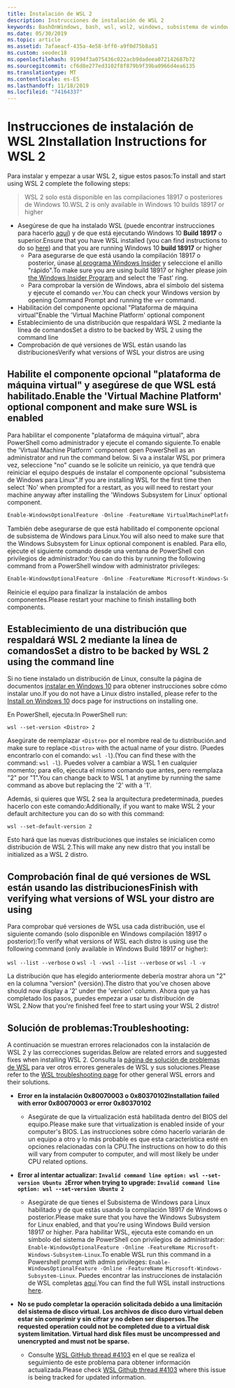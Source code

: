```yaml
---
title: Instalación de WSL 2
description: Instrucciones de instalación de WSL 2
keywords: BashOnWindows, bash, wsl, wsl2, windows, subsistema de windows para linux, subsistemawindows, ubuntu, debian, suse, windows 10, instalación
ms.date: 05/30/2019
ms.topic: article
ms.assetid: 7afaeacf-435a-4e58-bff0-a9f0d75b8a51
ms.custom: seodec18
ms.openlocfilehash: 91994f3a075436c022acb9dadeea072142687b72
ms.sourcegitcommit: cf6d8e277ed3102f8f879b9f39ba0966d4ea6135
ms.translationtype: MT
ms.contentlocale: es-ES
ms.lasthandoff: 11/18/2019
ms.locfileid: "74164337"
---
```

# <a name="installation-instructions-for-wsl-2"></a><span data-ttu-id="db4f7-104">Instrucciones de instalación de WSL 2</span><span class="sxs-lookup"><span data-stu-id="db4f7-104">Installation Instructions for WSL 2</span></span>

<span data-ttu-id="db4f7-105">Para instalar y empezar a usar WSL 2, sigue estos pasos:</span><span class="sxs-lookup"><span data-stu-id="db4f7-105">To install and start using WSL 2 complete the following steps:</span></span>

> <span data-ttu-id="db4f7-106">WSL 2 solo está disponible en las compilaciones 18917 o posteriores de Windows 10.</span><span class="sxs-lookup"><span data-stu-id="db4f7-106">WSL 2 is only available in Windows 10 builds 18917 or higher</span></span>

- <span data-ttu-id="db4f7-107">Asegúrese de que ha instalado WSL (puede encontrar instrucciones para hacerlo [aquí](./install-win10.md)) y de que está ejecutando Windows 10 **Build 18917** o superior.</span><span class="sxs-lookup"><span data-stu-id="db4f7-107">Ensure that you have WSL installed (you can find instructions to do so [here](./install-win10.md)) and that you are running Windows 10 **build 18917** or higher</span></span>
   - <span data-ttu-id="db4f7-108">Para asegurarse de que está usando la compilación 18917 o posterior, únase [al programa Windows Insider](https://insider.windows.com/en-us/) y seleccione el anillo "rápido".</span><span class="sxs-lookup"><span data-stu-id="db4f7-108">To make sure you are using build 18917 or higher please join [the Windows Insider Program](https://insider.windows.com/en-us/) and select the 'Fast' ring.</span></span> 
   - <span data-ttu-id="db4f7-109">Para comprobar la versión de Windows, abra el símbolo del sistema y ejecute el comando `ver`.</span><span class="sxs-lookup"><span data-stu-id="db4f7-109">You can check your Windows version by opening Command Prompt and running the `ver` command.</span></span>
- <span data-ttu-id="db4f7-110">Habilitación del componente opcional "Plataforma de máquina virtual"</span><span class="sxs-lookup"><span data-stu-id="db4f7-110">Enable the 'Virtual Machine Platform' optional component</span></span>
- <span data-ttu-id="db4f7-111">Establecimiento de una distribución que respaldará WSL 2 mediante la línea de comandos</span><span class="sxs-lookup"><span data-stu-id="db4f7-111">Set a distro to be backed by WSL 2 using the command line</span></span>
- <span data-ttu-id="db4f7-112">Comprobación de qué versiones de WSL están usando las distribuciones</span><span class="sxs-lookup"><span data-stu-id="db4f7-112">Verify what versions of WSL your distros are using</span></span>

## <a name="enable-the-virtual-machine-platform-optional-component-and-make-sure-wsl-is-enabled"></a><span data-ttu-id="db4f7-113">Habilite el componente opcional "plataforma de máquina virtual" y asegúrese de que WSL está habilitado.</span><span class="sxs-lookup"><span data-stu-id="db4f7-113">Enable the 'Virtual Machine Platform' optional component and make sure WSL is enabled</span></span>

<span data-ttu-id="db4f7-114">Para habilitar el componente "plataforma de máquina virtual", abra PowerShell como administrador y ejecute el comando siguiente.</span><span class="sxs-lookup"><span data-stu-id="db4f7-114">To enable the 'Virtual Machine Platform' component open PowerShell as an administrator and run the command below.</span></span> <span data-ttu-id="db4f7-115">Si va a instalar WSL por primera vez, seleccione "no" cuando se le solicite un reinicio, ya que tendrá que reiniciar el equipo después de instalar el componente opcional "subsistema de Windows para Linux".</span><span class="sxs-lookup"><span data-stu-id="db4f7-115">If you are installing WSL for the first time then select 'No' when prompted for a restart, as you will need to restart your machine anyway after installing the 'Windows Subsystem for Linux' optional component.</span></span>

```powershell
Enable-WindowsOptionalFeature -Online -FeatureName VirtualMachinePlatform
```

<span data-ttu-id="db4f7-116">También debe asegurarse de que está habilitado el componente opcional de subsistema de Windows para Linux.</span><span class="sxs-lookup"><span data-stu-id="db4f7-116">You will also need to make sure that the Windows Subsystem for Linux optional component is enabled.</span></span> <span data-ttu-id="db4f7-117">Para ello, ejecute el siguiente comando desde una ventana de PowerShell con privilegios de administrador:</span><span class="sxs-lookup"><span data-stu-id="db4f7-117">You can do this by running the following command from a PowerShell window with administrator privileges:</span></span> 

```powershell
Enable-WindowsOptionalFeature -Online -FeatureName Microsoft-Windows-Subsystem-Linux
```

<span data-ttu-id="db4f7-118">Reinicie el equipo para finalizar la instalación de ambos componentes.</span><span class="sxs-lookup"><span data-stu-id="db4f7-118">Please restart your machine to finish installing both components.</span></span>


## <a name="set-a-distro-to-be-backed-by-wsl-2-using-the-command-line"></a><span data-ttu-id="db4f7-119">Establecimiento de una distribución que respaldará WSL 2 mediante la línea de comandos</span><span class="sxs-lookup"><span data-stu-id="db4f7-119">Set a distro to be backed by WSL 2 using the command line</span></span>

<span data-ttu-id="db4f7-120">Si no tiene instalado un distribución de Linux, consulte la página de documentos [instalar en Windows 10](./install-win10.md#install-your-linux-distribution-of-choice) para obtener instrucciones sobre cómo instalar uno.</span><span class="sxs-lookup"><span data-stu-id="db4f7-120">If you do not have a Linux distro installed, please refer to the [Install on Windows 10](./install-win10.md#install-your-linux-distribution-of-choice) docs page for instructions on installing one.</span></span> 

<span data-ttu-id="db4f7-121">En PowerShell, ejecuta:</span><span class="sxs-lookup"><span data-stu-id="db4f7-121">In PowerShell run:</span></span>

`wsl --set-version <Distro> 2`

<span data-ttu-id="db4f7-122">Asegúrate de reemplazar `<Distro>` por el nombre real de tu distribución.</span><span class="sxs-lookup"><span data-stu-id="db4f7-122">and make sure to replace `<Distro>` with the actual name of your distro.</span></span> <span data-ttu-id="db4f7-123">(Puedes encontrarlo con el comando: `wsl -l`).</span><span class="sxs-lookup"><span data-stu-id="db4f7-123">(You can find these with the command: `wsl -l`).</span></span> <span data-ttu-id="db4f7-124">Puedes volver a cambiar a WSL 1 en cualquier momento; para ello, ejecuta el mismo comando que antes, pero reemplaza "2" por "1".</span><span class="sxs-lookup"><span data-stu-id="db4f7-124">You can change back to WSL 1 at anytime by running the same command as above but replacing the '2' with a '1'.</span></span>

<span data-ttu-id="db4f7-125">Además, si quieres que WSL 2 sea la arquitectura predeterminada, puedes hacerlo con este comando:</span><span class="sxs-lookup"><span data-stu-id="db4f7-125">Additionally, if you want to make WSL 2 your default architecture you can do so with this command:</span></span>

`wsl --set-default-version 2`

<span data-ttu-id="db4f7-126">Esto hará que las nuevas distribuciones que instales se inicialicen como distribución de WSL 2.</span><span class="sxs-lookup"><span data-stu-id="db4f7-126">This will make any new distro that you install be initialized as a WSL 2 distro.</span></span>

## <a name="finish-with-verifying-what-versions-of-wsl-your-distro-are-using"></a><span data-ttu-id="db4f7-127">Comprobación final de qué versiones de WSL están usando las distribuciones</span><span class="sxs-lookup"><span data-stu-id="db4f7-127">Finish with verifying what versions of WSL your distro are using</span></span>

<span data-ttu-id="db4f7-128">Para comprobar qué versiones de WSL usa cada distribución, use el siguiente comando (solo disponible en Windows compilación 18917 o posterior):</span><span class="sxs-lookup"><span data-stu-id="db4f7-128">To verify what versions of WSL each distro is using use the following command (only available in Windows Build 18917 or higher):</span></span>

<span data-ttu-id="db4f7-129">`wsl --list --verbose` o `wsl -l -v`</span><span class="sxs-lookup"><span data-stu-id="db4f7-129">`wsl --list --verbose` or `wsl -l -v`</span></span>

<span data-ttu-id="db4f7-130">La distribución que has elegido anteriormente debería mostrar ahora un "2" en la columna "version" (versión).</span><span class="sxs-lookup"><span data-stu-id="db4f7-130">The distro that you've chosen above should now display a '2' under the 'version' column.</span></span> <span data-ttu-id="db4f7-131">Ahora que ya has completado los pasos, puedes empezar a usar tu distribución de WSL 2.</span><span class="sxs-lookup"><span data-stu-id="db4f7-131">Now that you're finished feel free to start using your WSL 2 distro!</span></span> 

## <a name="troubleshooting"></a><span data-ttu-id="db4f7-132">Solución de problemas:</span><span class="sxs-lookup"><span data-stu-id="db4f7-132">Troubleshooting:</span></span> 

<span data-ttu-id="db4f7-133">A continuación se muestran errores relacionados con la instalación de WSL 2 y las correcciones sugeridas.</span><span class="sxs-lookup"><span data-stu-id="db4f7-133">Below are related errors and suggested fixes when installing WSL 2.</span></span> <span data-ttu-id="db4f7-134">Consulta la [página de solución de problemas de WSL](troubleshooting.md) para ver otros errores generales de WSL y sus soluciones.</span><span class="sxs-lookup"><span data-stu-id="db4f7-134">Please refer to the [WSL troubleshooting page](troubleshooting.md) for other general WSL errors and their solutions.</span></span>

* <span data-ttu-id="db4f7-135">**Error en la instalación 0x80070003 o 0x80370102**</span><span class="sxs-lookup"><span data-stu-id="db4f7-135">**Installation failed with error 0x80070003 or error 0x80370102**</span></span>
    * <span data-ttu-id="db4f7-136">Asegúrate de que la virtualización está habilitada dentro del BIOS del equipo.</span><span class="sxs-lookup"><span data-stu-id="db4f7-136">Please make sure that virtualization is enabled inside of your computer's BIOS.</span></span> <span data-ttu-id="db4f7-137">Las instrucciones sobre cómo hacerlo variarán de un equipo a otro y lo más probable es que esta característica esté en opciones relacionadas con la CPU.</span><span class="sxs-lookup"><span data-stu-id="db4f7-137">The instructions on how to do this will vary from computer to computer, and will most likely be under CPU related options.</span></span>
   
* <span data-ttu-id="db4f7-138">**Error al intentar actualizar: `Invalid command line option: wsl --set-version Ubuntu 2`**</span><span class="sxs-lookup"><span data-stu-id="db4f7-138">**Error when trying to upgrade: `Invalid command line option: wsl --set-version Ubuntu 2`**</span></span>
    * <span data-ttu-id="db4f7-139">Asegúrate de que tienes el Subsistema de Windows para Linux habilitado y de que estás usando la compilación 18917 de Windows o posterior.</span><span class="sxs-lookup"><span data-stu-id="db4f7-139">Please make sure that you have the Windows Subsystem for Linux enabled, and that you're using Windows Build version 18917 or higher.</span></span> <span data-ttu-id="db4f7-140">Para habilitar WSL, ejecuta este comando en un símbolo del sistema de PowerShell con privilegios de administrador: `Enable-WindowsOptionalFeature -Online -FeatureName Microsoft-Windows-Subsystem-Linux`.</span><span class="sxs-lookup"><span data-stu-id="db4f7-140">To enable WSL run this command in a Powershell prompt with admin privileges: `Enable-WindowsOptionalFeature -Online -FeatureName Microsoft-Windows-Subsystem-Linux`.</span></span> <span data-ttu-id="db4f7-141">Puedes encontrar las instrucciones de instalación de WSL completas [aquí](./install-win10.md).</span><span class="sxs-lookup"><span data-stu-id="db4f7-141">You can find the full WSL install instructions [here](./install-win10.md).</span></span>

* <span data-ttu-id="db4f7-142">**No se pudo completar la operación solicitada debido a una limitación del sistema de disco virtual. Los archivos de disco duro virtual deben estar sin comprimir y sin cifrar y no deben ser dispersos.**</span><span class="sxs-lookup"><span data-stu-id="db4f7-142">**The requested operation could not be completed due to a virtual disk system limitation. Virtual hard disk files must be uncompressed and unencrypted and must not be sparse.**</span></span>
    * <span data-ttu-id="db4f7-143">Consulte [WSL GitHub thread #4103](https://github.com/microsoft/WSL/issues/4103) en el que se realiza el seguimiento de este problema para obtener información actualizada.</span><span class="sxs-lookup"><span data-stu-id="db4f7-143">Please check [WSL Github thread #4103](https://github.com/microsoft/WSL/issues/4103) where this issue is being tracked for updated information.</span></span>